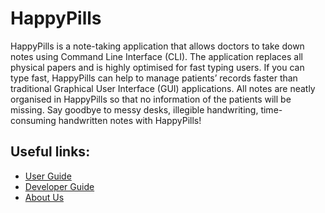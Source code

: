 # HappyPills
HappyPills is a note-taking application that allows doctors to take down notes using Command Line Interface (CLI). 
The application replaces all physical papers and is highly optimised for fast typing users.
If you can type fast, HappyPills can help to manage patients’ records faster than traditional Graphical User Interface (GUI) applications. 
All notes are neatly organised in HappyPills so that no information of the patients will be missing. 
Say goodbye to messy desks, illegible handwriting, time-consuming handwritten notes with HappyPills!

## Useful links:
* [User Guide](UserGuide.md)
* [Developer Guide](DeveloperGuide.md)
* [About Us](AboutUs.md)
